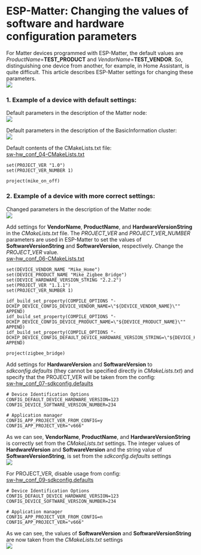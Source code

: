 # ESP-Matter: Changing the values of software and hardware configuration parameters
For Matter devices programmed with ESP-Matter, the default values are *ProductName*=**TEST_PRODUCT** and *VendorName*=**TEST_VENDOR**. So, distinguishing one device from another, for example, in Home Assistant, is quite difficult. This article describes ESP-Matter settings for changing these parameters.  
![](MATTER_SW-HW_CONF/sw-hw_conf_01.png)  
  
### 1. Example of a device with default settings:  
Default parameters in the description of the Matter node:  
![](MATTER_SW-HW_CONF/sw-hw_conf_02.png)  

Default parameters in the description of the BasicInformation cluster:  
![](MATTER_SW-HW_CONF/sw-hw_conf_03.png)  

Default contents of the CMakeLists.txt file:  
[sw-hw_conf_04-CMakeLists.txt](sw-hw_conf_04-CMakeLists.txt)  
~~~
set(PROJECT_VER "1.0")
set(PROJECT_VER_NUMBER 1)

project(mike_on_off)
~~~
  
### 2. Example of a device with more correct settings:  
Changed parameters in the description of the Matter node:  
![](MATTER_SW-HW_CONF/sw-hw_conf_05.png)  

Add settings for **VendorName**, **ProductName**, and **HardwareVersionString** in the *CMakeLists.txt* file. The *PROJECT_VER* and *PROJECT_VER_NUMBER* parameters are used in ESP-Matter to set the values of **SoftwareVersionString** and **SoftwareVersion**, respectively. Change the *PROJECT_VER* value.  
[sw-hw_conf_06-CMakeLists.txt](sw-hw_conf_06-CMakeLists.txt)  
~~~
set(DEVICE_VENDOR_NAME "Mike_Home")
set(DEVICE_PRODUCT_NAME "Mike_Zigbee_Bridge")
set(DEVICE_HARDWARE_VERSION_STRING "2.2.2")
set(PROJECT_VER "1.1.1")
set(PROJECT_VER_NUMBER 1)

idf_build_set_property(COMPILE_OPTIONS "-DCHIP_DEVICE_CONFIG_DEVICE_VENDOR_NAME=\"${DEVICE_VENDOR_NAME}\"" APPEND)
idf_build_set_property(COMPILE_OPTIONS "-DCHIP_DEVICE_CONFIG_DEVICE_PRODUCT_NAME=\"${DEVICE_PRODUCT_NAME}\"" APPEND)
idf_build_set_property(COMPILE_OPTIONS "-DCHIP_DEVICE_CONFIG_DEFAULT_DEVICE_HARDWARE_VERSION_STRING=\"${DEVICE_HARDWARE_VERSION_STRING}\"" APPEND)

project(zigbee_bridge)
~~~
  
Add settings for **HardwareVersion** and **SoftwareVersion** to *sdkconfig.defaults* (they cannot be specified directly in *CMakeLists.txt*) and specify that the PROJECT_VER will be taken from the config:  
[sw-hw_conf_07-sdkconfig.defaults](sw-hw_conf_07-sdkconfig.defaults)  
~~~
# Device Identification Options
CONFIG_DEFAULT_DEVICE_HARDWARE_VERSION=123
CONFIG_DEVICE_SOFTWARE_VERSION_NUMBER=234

# Application manager
CONFIG_APP_PROJECT_VER_FROM_CONFIG=y
CONFIG_APP_PROJECT_VER="v666"
~~~

As we can see, **VendorName**, **ProductName**, and **HardwareVersionString** is correctly set from the *CMakeLists.txt* settings. The integer values of **HardwareVersion** and **SoftwareVersion** and the string value of **SoftwareVersionString**, is set from the *sdkconfig.defaults* settings  
![](MATTER_SW-HW_CONF/sw-hw_conf_08.png)  

For PROJECT_VER, disable usage from config:  
[sw-hw_conf_09-sdkconfig.defaults](sw-hw_conf_09-sdkconfig.defaults)  
~~~
# Device Identification Options
CONFIG_DEFAULT_DEVICE_HARDWARE_VERSION=123
CONFIG_DEVICE_SOFTWARE_VERSION_NUMBER=234

# Application manager
CONFIG_APP_PROJECT_VER_FROM_CONFIG=n
CONFIG_APP_PROJECT_VER="v666"
~~~

As we can see, the values of **SoftwareVersion** and **SoftwareVersionString** are now taken from the *CMakeLists.txt* settings  
![](MATTER_SW-HW_CONF/sw-hw_conf_10.png)  
  
